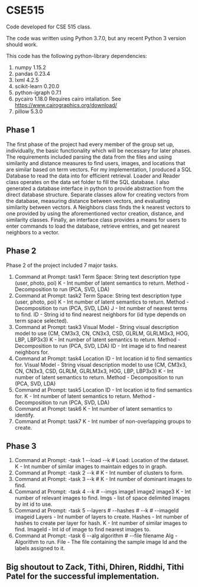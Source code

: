 # CSE515
Code developed for CSE 515 class.

The code was written using Python 3.7.0, but any recent Python 3 version should work.

This code has the following python-library dependencies:
  1. numpy 1.15.2
  2. pandas 0.23.4
  3. lxml 4.2.5
  4. scikit-learn 0.20.0
  5. python-igraph 0.7.1
  6. pycairo 1.18.0
      Requires cairo intallation. See https://www.cairographics.org/download/
  7. pillow 5.3.0

## Phase 1
The first phase of the project had every member of the group set up, individually, the basic functionality which will be necessary for later phases. The requirements included parsing the data from the files and using similarity and distance measures to find users, images, and locations that are similar based on term vectors. For my implementation, I produced a SQL Database to read the data into for efficient retrieval. Loader and Reader class operates on the data set folder to fill the SQL database. I also generated a database interface in python to provide abstraction from the direct database structure. Separate classes allow for creating vectors from the database, measuring distance between vectors, and evaluating similarity between vectors. A Neighbors class finds the k nearest vectors to one provided by using the aforementioned vector creation, distance, and similarity classes. Finally, an interface class provides a means for users to enter commands to load the database, retrieve entries, and get nearest neighbors to a vector.

## Phase 2
Phase 2 of the project included 7 major tasks.
1. Command at Prompt: task1 <term space> <k> <method>
Term Space: String text description type (user, photo, poi)
		K - Int number of latent semantics to return.
Method - Decomposition to run (PCA, SVD, LDA)
2. Command at Prompt: task2 <term space> <k> <method> <j> <id>
Term Space: String text description type (user, photo, poi)
K - Int number of latent semantics to return.
Method - Decomposition to run (PCA, SVD, LDA)
J - Int number of nearest terms to find.
ID - String id to find nearest neighbors for (id type depends on term space selected).
3. Command at Prompt: task3 <visual model> <k> <method>  <id>
Visual Model - String visual description model to use (CM, CM3x3, CN, CN3x3, CSD, GLRLM, GLRLM3x3, HOG, LBP, LBP3x3)
K - Int number of latent semantics to return.
Method - Decomposition to run (PCA, SVD, LDA)
ID - Int image id to find nearest neighbors for.
4. Command at Prompt: task4 <location id> <visual model> <k> <method>
	Location ID - Int location id to find semantics for.
Visual Model - String visual description model to use (CM, CM3x3, CN, CN3x3, CSD, GLRLM, GLRLM3x3, HOG, LBP, LBP3x3)
K - Int number of latent semantics to return.
Method - Decomposition to run (PCA, SVD, LDA)
5. Command at Prompt: task5 <location id> <k> <method>
Location ID - Int location id to find semantics for.
K - Int number of latent semantics to return.
Method - Decomposition to run (PCA, SVD, LDA)
6. Command at Prompt: task6 <k>
K - Int number of latent semantics to identify.
7. Command at Prompt: task7 <k>
K - Int number of non-overlapping groups to create.

## Phase 3
1. Command at Prompt: -task 1 --load <dataset location> --k #
Load: Location of the dataset.
K - Int number of similar images to maintain edges to in graph.
2. Command at Prompt: -task 2 --k #
K - Int number of clusters to form.
3. Command at Prompt: -task 3 --k #
K - Int number of dominant images to find.
4. Command at Prompt: -task 4 --k # --imgs image1 image2 image3
K - Int number of relevant images to find.
Imgs - list of space delimited images by int id to use.
5. Command at Prompt: -task 5 --layers # --hashes # --k # --imageId imageid
Layers - Int number of layers to create.
Hashes - Int number of hashes to create per layer for hash.
K - Int number of similar images to find.
ImageId - Int id of image to find nearest images to.
6. Command at Prompt: -task 6 --alg algorithm # --file filename
Alg - Algorithm to run.
File - The file containing the sample image Id and the labels assigned to it.

## Big shoutout to Zack, Tithi, Dhiren, Riddhi, Tithi Patel for the successful implementation.
